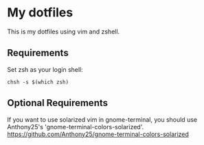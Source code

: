 # My dotfiles
This is my dotfiles using vim and zshell.

## Requirements
Set zsh as your login shell:
```
chsh -s $(which zsh)
```

## Optional Requirements
If you want to use solarized vim in gnome-terminal, you should use Anthony25's
'gnome-terminal-colors-solarized'.
https://github.com/Anthony25/gnome-terminal-colors-solarized

